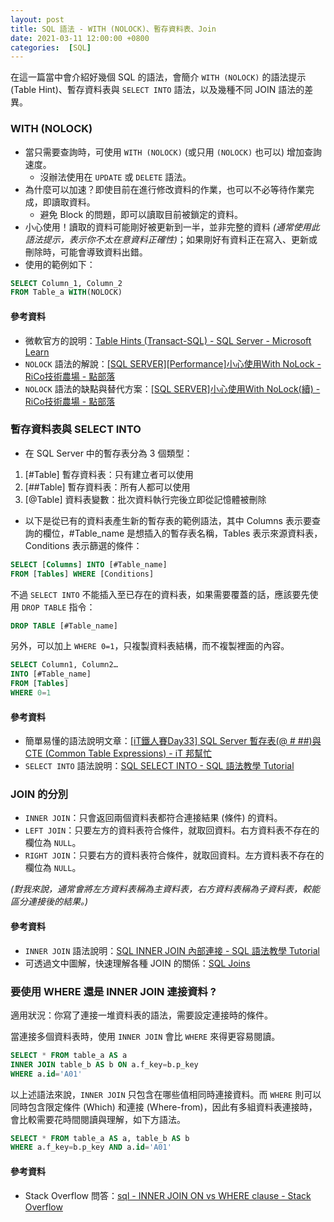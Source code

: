```yaml
---
layout: post
title: SQL 語法 - WITH (NOLOCK)、暫存資料表、Join
date: 2021-03-11 12:00:00 +0800
categories:  [SQL]
--- 
```


在這一篇當中會介紹好幾個 SQL 的語法，會簡介 `WITH (NOLOCK)` 的語法提示 (Table Hint)、暫存資料表與 `SELECT INTO` 語法，以及幾種不同 JOIN 語法的差異。 

### WITH (NOLOCK)

- 當只需要查詢時，可使用 `WITH (NOLOCK)` (或只用 `(NOLOCK)` 也可以) 增加查詢速度。
  - 沒辦法使用在 `UPDATE` 或 `DELETE` 語法。
- 為什麼可以加速？即使目前在進行修改資料的作業，也可以不必等待作業完成，即讀取資料。
  - 避免 Block 的問題，即可以讀取目前被鎖定的資料。
- 小心使用！讀取的資料可能剛好被更新到一半，並非完整的資料 *(通常使用此語法提示，表示你不太在意資料正確性)*；如果剛好有資料正在寫入、更新或刪除時，可能會導致資料出錯。
- 使用的範例如下：

``` sql
SELECT Column_1, Column_2 
FROM Table_a WITH(NOLOCK)
```

#### 參考資料

- 微軟官方的說明：[Table Hints (Transact-SQL) - SQL Server - Microsoft Learn](https://learn.microsoft.com/en-us/sql/t-sql/queries/hints-transact-sql-table?view=sql-server-ver16#readuncommitted)
- `NOLOCK` 語法的解說：[[SQL SERVER][Performance]小心使用With NoLock - RiCo技術農場 - 點部落](https://dotblogs.com.tw/ricochen/2011/04/15/22758)
- `NOLOCK` 語法的缺點與替代方案：[[SQL SERVER]小心使用With NoLock(續) - RiCo技術農場 - 點部落](https://dotblogs.com.tw/ricochen/2014/05/04/144966)

### 暫存資料表與 SELECT INTO

- 在 SQL Server 中的暫存表分為 3 個類型： 

1. [#Table] 暫存資料表：只有建立者可以使用
2. [##Table] 暫存資料表：所有人都可以使用
3. [@Table] 資料表變數：批次資料執行完後立即從記憶體被刪除

- 以下是從已有的資料表產生新的暫存表的範例語法，其中 Columns 表示要查詢的欄位，#Table_name 是想插入的暫存表名稱，Tables 表示來源資料表，Conditions 表示篩選的條件：

``` sql
SELECT [Columns] INTO [#Table_name] 
FROM [Tables] WHERE [Conditions]
```

不過 `SELECT INTO` 不能插入至已存在的資料表，如果需要覆蓋的話，應該要先使用 `DROP TABLE` 指令：

```sql
DROP TABLE [#Table_name]
```

另外，可以加上 `WHERE 0=1`，只複製資料表結構，而不複製裡面的內容。

```sql
SELECT Column1, Column2… 
INTO [#Table_name] 
FROM [Tables]
WHERE 0=1
```

#### 參考資料

- 簡單易懂的語法說明文章：[[iT鐵人賽Day33] SQL Server 暫存表(@ # ##)與CTE (Common Table Expressions) - iT 邦幫忙](https://ithelp.ithome.com.tw/articles/10225120)
- `SELECT INTO` 語法說明：[SQL SELECT INTO - SQL 語法教學 Tutorial](https://www.fooish.com/sql/select-into.html)

### JOIN 的分別

- `INNER JOIN`：只會返回兩個資料表都符合連接結果 (條件) 的資料。
- `LEFT JOIN`：只要左方的資料表符合條件，就取回資料。右方資料表不存在的欄位為 `NULL`。
- `RIGHT JOIN`：只要右方的資料表符合條件，就取回資料。左方資料表不存在的欄位為 `NULL`。

*(對我來說，通常會將左方資料表稱為主資料表，右方資料表稱為子資料表，較能區分連接後的結果。)*

#### 參考資料

- `INNER JOIN` 語法說明：[SQL INNER JOIN 內部連接 - SQL 語法教學 Tutorial](https://www.fooish.com/sql/inner-join.html)
- 可透過文中圖解，快速理解各種 JOIN 的關係：[SQL Joins](https://www.w3schools.com/sql/sql_join.asp) 

### 要使用 WHERE 還是 INNER JOIN 連接資料 ?

適用狀況：你寫了連接一堆資料表的語法，需要設定連接時的條件。

當連接多個資料表時，使用 `INNER JOIN` 會比 `WHERE` 來得更容易閱讀。

``` sql
SELECT * FROM table_a AS a
INNER JOIN table_b AS b ON a.f_key=b.p_key
WHERE a.id='A01'
```

以上述語法來說，`INNER JOIN` 只包含在哪些值相同時連接資料。而 `WHERE` 則可以同時包含限定條件 (Which) 和連接 (Where-from)，因此有多組資料表連接時，會比較需要花時間閱讀與理解，如下方語法。

``` sql
SELECT * FROM table_a AS a, table_b AS b
WHERE a.f_key=b.p_key AND a.id='A01'
```
#### 參考資料

- Stack Overflow 問答：[sql - INNER JOIN ON vs WHERE clause - Stack Overflow](https://stackoverflow.com/questions/1018822/inner-join-on-vs-where-clause)